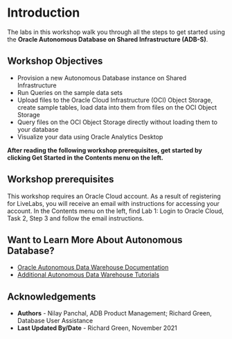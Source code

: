 # Introduction                                   

The labs in this workshop walk you through all the steps to get started using the **Oracle Autonomous Database on Shared Infrastructure (ADB-S)**.

## **Workshop Objectives**
- Provision a new Autonomous Database instance on Shared Infrastructure
- Run Queries on the sample data sets
- Upload files to the Oracle Cloud Infrastructure (OCI) Object Storage, create sample tables, load data into them from files on the OCI Object Storage
- Query files on the OCI Object Storage directly without loading them to your database
- Visualize your data using Oracle Analytics Desktop

**After reading the following workshop prerequisites, get started by clicking Get Started in the Contents menu on the left.**

## Workshop prerequisites
This workshop requires an Oracle Cloud account. As a result of registering for LiveLabs, you will receive an email with instructions for accessing your account. In the Contents menu on the left, find Lab 1: Login to Oracle Cloud, Task 2, Step 3 and follow the email instructions.

## Want to Learn More About Autonomous Database?

- <a href="https://docs.oracle.com/en/cloud/paas/autonomous-data-warehouse-cloud/index.html" target="\_blank">Oracle Autonomous Data Warehouse Documentation</a>
- <a href="https://docs.oracle.com/en/cloud/paas/autonomous-data-warehouse-cloud/tutorials.html" target="\_blank">Additional Autonomous Data Warehouse Tutorials</a>

## Acknowledgements

- **Authors** - Nilay Panchal, ADB Product Management; Richard Green, Database User Assistance
- **Last Updated By/Date** - Richard Green, November 2021
